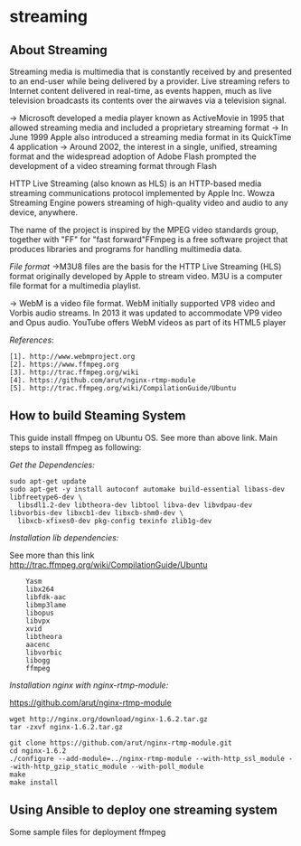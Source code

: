 # streaming

## About Streaming
Streaming media is multimedia that is constantly received by and presented to an end-user while being delivered by a provider. 
Live streaming refers to Internet content delivered in real-time, as events happen, much as live television broadcasts its contents over the airwaves via a television signal.

-> Microsoft developed a media player known as ActiveMovie in 1995 that allowed streaming media and included a proprietary streaming format
-> In June 1999 Apple also introduced a streaming media format in its QuickTime 4 application
-> Around 2002, the interest in a single, unified, streaming format and the widespread adoption of Adobe Flash prompted the development of a video streaming format through Flash

HTTP Live Streaming (also known as HLS) is an HTTP-based media streaming communications protocol implemented by Apple Inc.
Wowza Streaming Engine powers streaming of high-quality video and audio to any device, anywhere.

The name of the project is inspired by the MPEG video standards group, together with "FF" for "fast forward"FFmpeg is a free software project that produces libraries and programs for handling multimedia data.


*File format*
->M3U8 files are the basis for the HTTP Live Streaming (HLS) format originally developed by Apple to stream video. M3U is a computer file format for a multimedia playlist.

-> WebM is a video file format. WebM initially supported VP8 video and Vorbis audio streams. In 2013 it was updated to accommodate VP9 video and Opus audio. YouTube offers WebM videos as part of its HTML5 player

*References*:
```
[1]. http://www.webmproject.org
[2]. https://www.ffmpeg.org
[3]. http://trac.ffmpeg.org/wiki
[4]. https://github.com/arut/nginx-rtmp-module
[5]. http://trac.ffmpeg.org/wiki/CompilationGuide/Ubuntu
```
## How to build Steaming System

This guide install ffmpeg on Ubuntu OS. See more than above link.
Main steps to install ffmpeg as following:

*Get the Dependencies:*

```
sudo apt-get update
sudo apt-get -y install autoconf automake build-essential libass-dev libfreetype6-dev \
  libsdl1.2-dev libtheora-dev libtool libva-dev libvdpau-dev libvorbis-dev libxcb1-dev libxcb-shm0-dev \
  libxcb-xfixes0-dev pkg-config texinfo zlib1g-dev
```

*Installation lib dependencies:*

See more than this link http://trac.ffmpeg.org/wiki/CompilationGuide/Ubuntu
```
	Yasm
	libx264
	libfdk-aac
	libmp3lame
	libopus
	libvpx
	xvid
	libtheora
	aacenc
	libvorbic
	libogg
	ffmpeg
```
*Installation nginx with nginx-rtmp-module:*

https://github.com/arut/nginx-rtmp-module

```
wget http://nginx.org/download/nginx-1.6.2.tar.gz
tar -zxvf nginx-1.6.2.tar.gz

git clone https://github.com/arut/nginx-rtmp-module.git
cd nginx-1.6.2
./configure --add-module=../nginx-rtmp-module --with-http_ssl_module --with-http_gzip_static_module --with-poll_module
make
make install

```


## Using Ansible to deploy one streaming system

Some sample files for deployment ffmpeg



